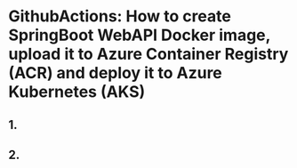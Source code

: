 # GithubActions: How to create SpringBoot WebAPI Docker image, upload it to Azure Container Registry (ACR) and deploy it to Azure Kubernetes (AKS)

## 1. 


## 2. 







